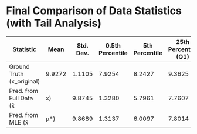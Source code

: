 # Final Comparison of Data Statistics (with Tail Analysis)

| Statistic | Mean | Std. Dev. | 0.5th Percentile | 5th Percentile | 25th Percentile (Q1) | Median (50th) | 75th Percentile (Q3) | 95th Percentile | 99.5th Percentile |
|---|---|---|---|---|---|---|---|---|---|
| Ground Truth (x_original) | 9.9272 | 1.1105 | 7.9254 | 8.2427 | 9.3625 | 9.5681 | 10.6442 | 11.6762 | 12.0436 |
| Pred. from Full Data (x̃|x) | 9.8745 | 1.3280 | 5.7961 | 7.7607 | 9.1139 | 9.8788 | 10.6319 | 11.9740 | 13.8583 |
| Pred. from MLE (x̃|μ*) | 9.8689 | 1.3137 | 6.0097 | 7.8014 | 9.1065 | 9.8582 | 10.6238 | 11.9142 | 14.1622 |